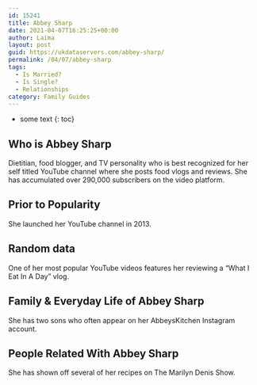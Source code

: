 ```yaml
---
id: 15241
title: Abbey Sharp
date: 2021-04-07T16:25:25+00:00
author: Laima
layout: post
guid: https://ukdataservers.com/abbey-sharp/
permalink: /04/07/abbey-sharp
tags:
  - Is Married?
  - Is Single?
  - Relationships
category: Family Guides
---
```


* some text
{: toc}


## Who is Abbey Sharp
                  
                  
                  
Dietitian, food blogger, and TV personality who is best recognized for her self titled YouTube channel where she posts food vlogs and reviews. She has accumulated over 290,000 subscribers on the video platform. 
                  
              
            
              
            
                
                
                
## Prior to Popularity
                  
                  
                  
She launched her YouTube channel in 2013. 
                  
              
            
              
            
                
                
                
## Random data
                  
                  
                  
One of her most popular YouTube videos features her reviewing a &#8220;What I Eat In A Day&#8221; vlog. 
                  
              
            
              
            
                
                
                
## Family & Everyday Life of Abbey Sharp
                  
                  
                  
She has two sons who often appear on her AbbeysKitchen Instagram account. 
                  
              
            
              
            
                
                
                
## People Related With Abbey Sharp
                  
                  
                  
She has shown off several of her recipes on The Marilyn Denis Show. 
                  
              
            
              
            
                
              
            
              
              
            
            
              
            
          
          
          